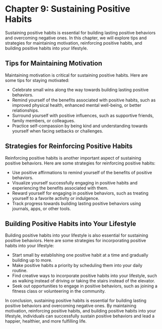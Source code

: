 Chapter 9: Sustaining Positive Habits
=====================================

Sustaining positive habits is essential for building lasting positive behaviors and overcoming negative ones. In this chapter, we will explore tips and strategies for maintaining motivation, reinforcing positive habits, and building positive habits into your lifestyle.

Tips for Maintaining Motivation
-------------------------------

Maintaining motivation is critical for sustaining positive habits. Here are some tips for staying motivated:

* Celebrate small wins along the way towards building lasting positive behaviors.
* Remind yourself of the benefits associated with positive habits, such as improved physical health, enhanced mental well-being, or better relationships.
* Surround yourself with positive influences, such as supportive friends, family members, or colleagues.
* Practice self-compassion by being kind and understanding towards yourself when facing setbacks or challenges.

Strategies for Reinforcing Positive Habits
------------------------------------------

Reinforcing positive habits is another important aspect of sustaining positive behaviors. Here are some strategies for reinforcing positive habits:

* Use positive affirmations to remind yourself of the benefits of positive behaviors.
* Visualize yourself successfully engaging in positive habits and experiencing the benefits associated with them.
* Reward yourself for engaging in positive behaviors, such as treating yourself to a favorite activity or indulgence.
* Track progress towards building lasting positive behaviors using journals, apps, or other tools.

Building Positive Habits into Your Lifestyle
--------------------------------------------

Building positive habits into your lifestyle is also essential for sustaining positive behaviors. Here are some strategies for incorporating positive habits into your lifestyle:

* Start small by establishing one positive habit at a time and gradually building up to more.
* Make positive habits a priority by scheduling them into your daily routine.
* Find creative ways to incorporate positive habits into your lifestyle, such as walking instead of driving or taking the stairs instead of the elevator.
* Seek out opportunities to engage in positive behaviors, such as joining a fitness class or volunteering in the community.

In conclusion, sustaining positive habits is essential for building lasting positive behaviors and overcoming negative ones. By maintaining motivation, reinforcing positive habits, and building positive habits into your lifestyle, individuals can successfully sustain positive behaviors and lead a happier, healthier, and more fulfilling life.
